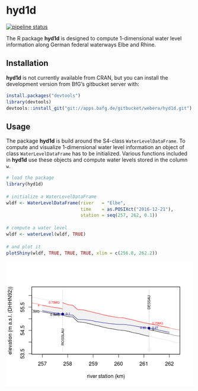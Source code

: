 
<!-- README.md is generated from README.Rmd. Please edit that file -->

# hyd1d

[![pipeline
status](https://git.aqualogy.de/arnd/hyd1d/badges/master/pipeline.svg)](https://git.aqualogy.de/arnd/hyd1d/commits/master)

The R package **hyd1d** is designed to compute 1-dimensional water level
information along German federal waterways Elbe and Rhine.

## Installation

**hyd1d** is not currently available from CRAN, but you can install the
development version from BfG’s gitbucket server with:

``` r
install.packages("devtools")
library(devtools)
devtools::install_git("git://apps.bafg.de/gitbucket/webera/hyd1d.git")
```

## Usage

The package **hyd1d** is build around the S4-class
`WaterLevelDataFrame`. To compute and visualize 1-dimensional water
level information an object of class `WaterLevelDataFrame` has to be
initialized. Various functions included in **hyd1d** use these objects
and compute water levels stored in the column `w`.

``` r
# load the package
library(hyd1d)

# initialize a WaterLevelDataFrame
wldf <- WaterLevelDataFrame(river   = "Elbe",
                            time    = as.POSIXct("2016-12-21"),
                            station = seq(257, 262, 0.1))

# compute a water level
wldf <- waterLevel(wldf, TRUE)

# and plot it
plotShiny(wldf, TRUE, TRUE, TRUE, xlim = c(256.8, 262.2))
```

<img src="README_files/figure-gfm/usage-1.png" style="display: block; margin: auto;" />

